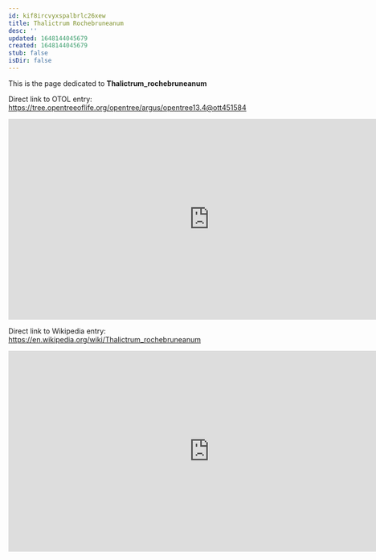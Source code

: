 ```yaml
---
id: kif8ircvyxspalbrlc26xew
title: Thalictrum Rochebruneanum
desc: ''
updated: 1648144045679
created: 1648144045679
stub: false
isDir: false
---
```

This is the page dedicated to **Thalictrum_rochebruneanum**


Direct link to OTOL entry: https://tree.opentreeoflife.org/opentree/argus/opentree13.4@ott451584



<html>
    <body>
    <iframe src="https://tree.opentreeoflife.org/opentree/argus/opentree13.4@ott451584"
    width="800" height="400" frameborder="0" allowfullscreen> </iframe>
    </body>
</html>
    


Direct link to Wikipedia entry: https://en.wikipedia.org/wiki/Thalictrum_rochebruneanum



<html>
    <body>
    <iframe src="https://en.wikipedia.org/wiki/Thalictrum_rochebruneanum"
    width="800" height="400" frameborder="0" allowfullscreen> </iframe>
    </body>
</html>
    
